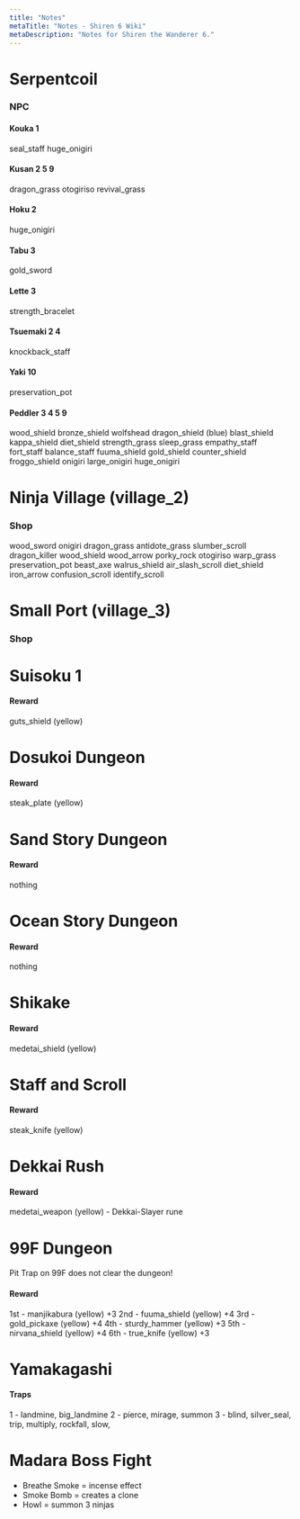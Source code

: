 ```yaml
---
title: "Notes"
metaTitle: "Notes - Shiren 6 Wiki"
metaDescription: "Notes for Shiren the Wanderer 6."
---
```


# Serpentcoil

### NPC

#### Kouka 1

seal_staff
huge_onigiri

#### Kusan 2 5 9

dragon_grass
otogiriso
revival_grass

#### Hoku 2

huge_onigiri

#### Tabu 3

gold_sword

#### Lette 3

strength_bracelet

#### Tsuemaki 2 4

knockback_staff

#### Yaki 10

preservation_pot

#### Peddler 3 4 5 9

wood_shield
bronze_shield
wolfshead
dragon_shield (blue)
blast_shield
kappa_shield
diet_shield
strength_grass
sleep_grass
empathy_staff
fort_staff
balance_staff
fuuma_shield
gold_shield
counter_shield
froggo_shield
onigiri
large_onigiri
huge_onigiri


# Ninja Village (village_2)

### Shop

wood_sword
onigiri
dragon_grass
antidote_grass
slumber_scroll
dragon_killer
wood_shield
wood_arrow
porky_rock
otogiriso
warp_grass
preservation_pot
beast_axe
walrus_shield
air_slash_scroll
diet_shield
iron_arrow
confusion_scroll
identify_scroll

# Small Port (village_3)

### Shop

# Suisoku 1

#### Reward

guts_shield (yellow)

# Dosukoi Dungeon

#### Reward

steak_plate (yellow)

# Sand Story Dungeon

#### Reward

nothing

# Ocean Story Dungeon

#### Reward

nothing

# Shikake

#### Reward

medetai_shield (yellow)

# Staff and Scroll

#### Reward

steak_knife (yellow)

# Dekkai Rush

#### Reward

medetai_weapon (yellow) - Dekkai-Slayer rune

# 99F Dungeon

Pit Trap on 99F does not clear the dungeon!

#### Reward

1st - manjikabura (yellow) +3
2nd - fuuma_shield (yellow) +4
3rd - gold_pickaxe (yellow) +4
4th - sturdy_hammer (yellow) +3
5th - nirvana_shield (yellow) +4
6th - true_knife (yellow) +3

# Yamakagashi

#### Traps

1 - landmine, big_landmine
2 - pierce, mirage, summon
3 - blind, silver_seal, trip, multiply, rockfall, slow, 

# Madara Boss Fight

- Breathe Smoke = incense effect
- Smoke Bomb = creates a clone
- Howl = summon 3 ninjas
